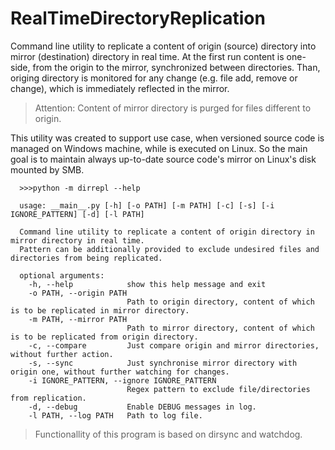 # RealTimeDirectoryReplication

Command line utility to replicate a content of origin (source) directory into mirror (destination) directory in real time.
At the first run content is one-side, from the origin to the mirror, synchronized between directories.
Than, origing directory is monitored for any change (e.g. file add, remove or change), which is immediately reflected in the mirror.

> Attention: Content of mirror directory is purged for files different to origin.

This utility was created to support use case, when versioned source code is managed on Windows machine, while is executed on Linux.
So the main goal is to maintain always up-to-date source code's mirror on Linux's disk mounted by SMB.

```
  >>>python -m dirrepl --help

  usage: __main__.py [-h] [-o PATH] [-m PATH] [-c] [-s] [-i IGNORE_PATTERN] [-d] [-l PATH]

  Command line utility to replicate a content of origin directory in mirror directory in real time.
  Pattern can be additionally provided to exclude undesired files and directories from being replicated.

  optional arguments:
    -h, --help            show this help message and exit
    -o PATH, --origin PATH
                          Path to origin directory, content of which is to be replicated in mirror directory.
    -m PATH, --mirror PATH
                          Path to mirror directory, content of which is to be replicated from origin directory.
    -c, --compare         Just compare origin and mirror directories, without further action.
    -s, --sync            Just synchronise mirror directory with origin one, without further watching for changes.
    -i IGNORE_PATTERN, --ignore IGNORE_PATTERN
                          Regex pattern to exclude file/directories from replication.
    -d, --debug           Enable DEBUG messages in log.
    -l PATH, --log PATH   Path to log file.
```

> Functionallity of this program is based on dirsync and watchdog.
